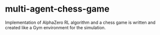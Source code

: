 # multi-agent-chess-game
Implementation of AlphaZero RL algorithm and a chess game is written and created like a Gym environment for the simulation.
